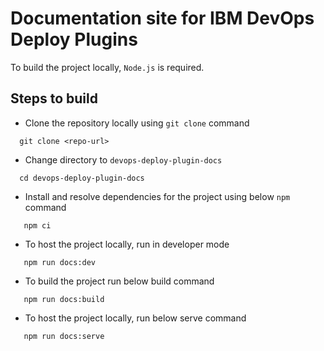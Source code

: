 # Documentation site for IBM DevOps Deploy Plugins

To build the project locally, `Node.js` is required.

## Steps to build

* Clone the repository locally using `git clone` command

```shell
  git clone <repo-url>
```

* Change directory to `devops-deploy-plugin-docs`

```shell
  cd devops-deploy-plugin-docs
```

* Install and resolve dependencies for the project using below `npm` command

```shell
   npm ci
```

* To host the project locally, run in developer mode

```shell
   npm run docs:dev
```

* To build the project run below build command

```shell
   npm run docs:build
```

* To host the project locally, run below serve command

```shell
   npm run docs:serve
```
